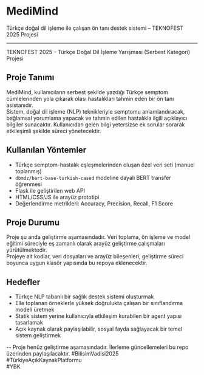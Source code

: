 # MediMind
Türkçe doğal dil işleme ile çalışan ön tanı destek sistemi – TEKNOFEST 2025 Projesi
******  
TEKNOFEST 2025 – Türkçe Doğal Dil İşleme Yarışması (Serbest Kategori) Projesi

## Proje Tanımı  
MediMind, kullanıcıların serbest şekilde yazdığı Türkçe semptom cümlelerinden yola çıkarak olası hastalıkları tahmin eden bir ön tanı asistanıdır.  
Sistem, doğal dil işleme (NLP) teknikleriyle semptomu anlamlandıracak, bağlamsal yorumlama yapacak ve tahmin edilen hastalıkla ilgili açıklayıcı bilgiler sunacaktır. Kullanıcıdan gelen bilgi yetersizse ek sorular sorarak etkileşimli şekilde süreci yönetecektir.

## Kullanılan Yöntemler  
- Türkçe semptom-hastalık eşleşmelerinden oluşan özel veri seti (manuel toplanmış)  
- `dbmdz/bert-base-turkish-cased` modeline dayalı BERT transfer öğrenmesi  
- Flask ile geliştirilen web API  
- HTML/CSS/JS ile arayüz prototipi  
- Değerlendirme metrikleri: Accuracy, Precision, Recall, F1 Score

## Proje Durumu  
Proje şu anda geliştirme aşamasındadır. Veri toplama, ön işleme ve model eğitimi süreciyle eş zamanlı olarak arayüz geliştirme çalışmaları yürütülmektedir.  
Projeye ait kodlar, veri dosyaları ve arayüz bileşenleri, geliştirme süreci boyunca uygun klasör yapısında bu repoya eklenecektir.

## Hedefler  
- Türkçe NLP tabanlı bir sağlık destek sistemi oluşturmak  
- Elle toplanan örneklerle yüksek doğrulukta çalışan bir sınıflandırma modeli üretmek  
- Statik sistem yerine kullanıcıyla etkileşim kurabilen bir agent yapısı tasarlamak  
- Açık kaynak olarak paylaşılabilir, sosyal fayda sağlayacak bir temel sistem geliştirmek

-- Proje henüz geliştirme aşamasındadır. İlerleme güncellemeleri bu repo üzerinden paylaşılacaktır.
#BilisimVadisi2025  
#TürkiyeAçıkKaynakPlatformu  
#YBK
